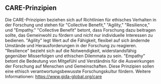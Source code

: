 ## CARE-Prinzipien
Die CARE-Prinzipien beziehen sich auf Richtlinien für ethisches Verhalten in der Forschung und stehen für "Collective Benefit," "Agility," "Resilience," und "Empathy." "Collective Benefit" betont, dass Forschung dazu beitragen sollte, das Gemeinwohl zu fördern und nicht nur individuelle Interessen zu bedienen. "Agility" legt Wert auf die Fähigkeit, flexibel auf sich ändernde Umstände und Herausforderungen in der Forschung zu reagieren. "Resilience" bezieht sich auf die Notwendigkeit, widerstandsfähig gegenüber Misserfolgen und ethischen Dilemmata zu sein. "Empathy" betont die Bedeutung von Mitgefühl und Verständnis für die Auswirkungen der Forschung auf Menschen und Gemeinschaften. Diese Prinzipien sollen eine ethisch verantwortungsbewusste Forschungskultur fördern.
Weitere Informationen: https://www.gida-global.org/care 
